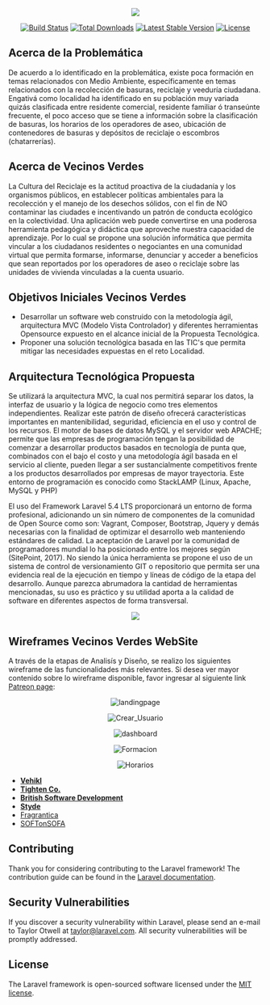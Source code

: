 <p align="center"><img src="https://preview.ibb.co/cOjWaz/logoaliados.png"></p>

<p align="center">
<a href="https://travis-ci.org/laravel/framework"><img src="https://travis-ci.org/laravel/framework.svg" alt="Build Status"></a>
<a href="https://packagist.org/packages/laravel/framework"><img src="https://poser.pugx.org/laravel/framework/d/total.svg" alt="Total Downloads"></a>
<a href="https://packagist.org/packages/laravel/framework"><img src="https://poser.pugx.org/laravel/framework/v/stable.svg" alt="Latest Stable Version"></a>
<a href="https://packagist.org/packages/laravel/framework"><img src="https://poser.pugx.org/laravel/framework/license.svg" alt="License"></a>
</p>

## Acerca de la Problemática

De acuerdo a lo identificado en la problemática, existe poca formación en temas relacionados con Medio Ambiente, específicamente en temas relacionados con la recolección de basuras,
reciclaje y veeduría ciudadana. Engativá como localidad ha 	identificado en su población muy variada quizás clasificada entre residente comercial,
residente familiar ó transeúnte frecuente, el poco acceso que se tiene a información sobre la clasificación de basuras, los horarios de los operadores de aseo,
ubicación de contenedores de basuras y depósitos de reciclaje o escombros (chatarrerías).

## Acerca de Vecinos Verdes

La Cultura del Reciclaje es la actitud proactiva de la ciudadanía y los	organismos públicos, en establecer políticas ambientales para la recolección y el manejo de los desechos sólidos,
con el fin de NO contaminar las ciudades e incentivando un patrón de conducta ecológico en la colectividad.	Una aplicación web puede convertirse en una poderosa herramienta pedagógica
y didáctica que aproveche nuestra capacidad de aprendizaje. Por lo cual se propone una solución informática que permita vincular a los ciudadanos residentes o
negociantes en una comunidad virtual que permita formarse, informarse, denunciar y acceder a beneficios que sean reportados por los operadores de aseo o reciclaje
sobre las unidades de vivienda vinculadas a la cuenta usuario.

## Objetivos Iniciales Vecinos Verdes

- Desarrollar un software web construido con la metodología ágil, arquitectura MVC (Modelo Vista Controlador) y diferentes herramientas Opensource expuesto en el alcance inicial de la Propuesta Tecnológica.
- Proponer una solución tecnológica basada en las TIC's que permita mitigar las necesidades expuestas en el reto Localidad.

## Arquitectura Tecnológica Propuesta

Se utilizará la arquitectura MVC, la cual nos permitirá separar los datos, la interfaz de usuario y la lógica de negocio como tres elementos independientes.
Realizar este patrón de diseño ofrecerá características importantes en mantenibilidad, seguridad, eficiencia en el uso y control de los recursos. El motor de bases de datos
MySQL y el servidor web APACHE; permite que las empresas de programación tengan la posibilidad de comenzar a desarrollar productos basados en tecnología de punta que,
combinados con el bajo el costo y una metodología ágil basada en el servicio al cliente, pueden llegar a ser sustancialmente competitivos frente a los productos desarrollados
por empresas de mayor trayectoria. Este entorno de programación es conocido como StackLAMP (Linux, Apache, MySQL y PHP)

El uso del Framework Laravel 5.4 LTS proporcionará un entorno de forma profesional, adicionando un sin número de componentes de la comunidad de Open Source como son:
Vagrant, Composer, Bootstrap, Jquery y demás necesarias con la finalidad de optimizar el desarrollo web manteniendo estándares de calidad. La aceptación de Laravel por la comunidad de
programadores mundial lo ha posicionado entre los mejores según (SitePoint, 2017).
No siendo la única herramienta se propone el uso de un sistema de control de versionamiento GIT o repositorio que permita ser una evidencia real de la ejecución en tiempo y
líneas de código de la etapa del desarrollo. Aunque parezca abrumadora la cantidad de herramientas mencionadas, su uso es práctico y su utilidad aporta a la calidad de software en
diferentes aspectos de forma transversal.
<p align="center"><img src="https://preview.ibb.co/njvqJK/stackdeveloper.png"></p>

## Wireframes Vecinos Verdes WebSite

A través de la etapas de Analisís y Diseño, se realizo los siguientes wireframe de las funcionalidades más relevantes. Si desea ver mayor contenido sobre lo wireframe disponible, favor ingresar al siguiente link  [Patreon page](http://patreon.com/taylorotwell):

<p align="center"><img src="https://preview.ibb.co/dibYaz/landingpage.png" alt="landingpage" border="0"></p>
<p align="center"><img src="https://preview.ibb.co/ipwANe/Crear_Usuario.png" alt="Crear_Usuario" border="0"></p>
<p align="center"><img src="https://preview.ibb.co/cCux2e/dashboard.png" alt="dashboard" border="0"></p>
<p align="center"><img src="https://preview.ibb.co/fnzVNe/Formaci_n.png" alt="Formacion" border="0"></p>
<p align="center"><img src="https://preview.ibb.co/b40O8K/Horarios.png" alt="Horarios" border="0"></p>

- **[Vehikl](http://vehikl.com)**
- **[Tighten Co.](https://tighten.co)**
- **[British Software Development](https://www.britishsoftware.co)**
- **[Styde](https://styde.net)**
- [Fragrantica](https://www.fragrantica.com)
- [SOFTonSOFA](https://softonsofa.com/)

## Contributing

Thank you for considering contributing to the Laravel framework! The contribution guide can be found in the [Laravel documentation](http://laravel.com/docs/contributions).

## Security Vulnerabilities

If you discover a security vulnerability within Laravel, please send an e-mail to Taylor Otwell at taylor@laravel.com. All security vulnerabilities will be promptly addressed.

## License

The Laravel framework is open-sourced software licensed under the [MIT license](http://opensource.org/licenses/MIT).
